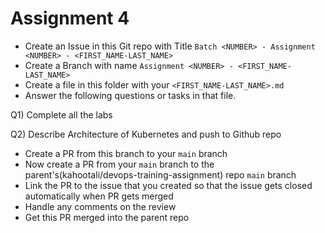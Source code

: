 # Assignment 4

- Create an Issue in this Git repo with Title `Batch <NUMBER> - Assignment <NUMBER> - <FIRST_NAME-LAST_NAME>`
- Create a Branch with name `Assignment <NUMBER> - <FIRST_NAME-LAST_NAME>`
- Create a file in this folder with your `<FIRST_NAME-LAST_NAME>.md`
- Answer the following questions or tasks in that file.

Q1) Complete all the labs

Q2) Describe Architecture of Kubernetes and push to Github repo

- Create a PR from this branch to your `main` branch
- Now create a PR from your `main` branch to the parent's(kahootali/devops-training-assignment) repo `main` branch
- Link the PR to the issue that you created so that the issue gets closed automatically when PR gets merged
- Handle any comments on the review
- Get this PR merged into the parent repo
